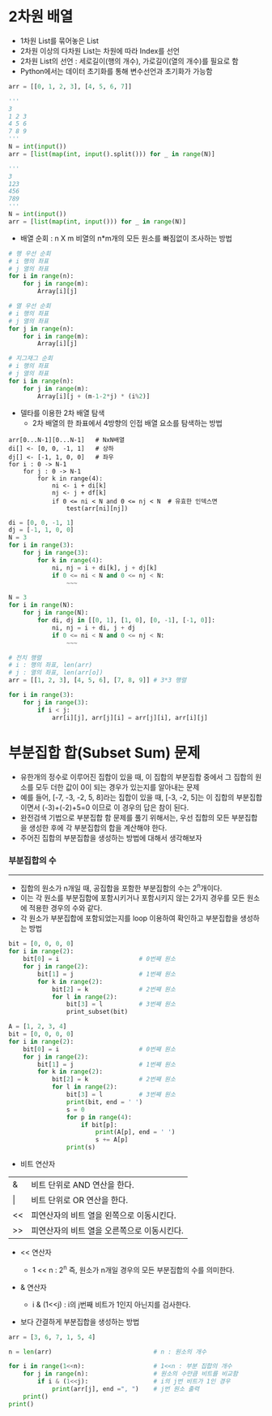 # 2차원 배열
- 1차원 List를 묶어놓은 List
- 2차원 이상의 다차원 List는 차원에 따라 Index를 선언
- 2차원 List의 선언 : 세로길이(행의 개수), 가로길이(열의 개수)를 필요로 함
- Python에서는 데이터 초기화를 통해 변수선언과 초기화가 가능함
```python
arr = [[0, 1, 2, 3], [4, 5, 6, 7]]
```
```python
'''
3
1 2 3
4 5 6
7 8 9
'''
N = int(input())
arr = [list(map(int, input().split())) for _ in range(N)]

'''
3
123
456
789
'''
N = int(input())
arr = [list(map(int, input())) for _ in range(N)]
```

- 배열 순회 : n X m 비열의 n*m개의 모든 원소를 빠짐없이 조사하는 방법

```python
# 행 우선 순회
# i 행의 좌표
# j 열의 좌표
for i in range(n):
    for j in range(m):
        Array[i][j]
```

```python
# 열 우선 순회
# i 행의 좌표
# j 열의 좌표
for j in range(n):
    for i in range(m):
        Array[i][j]
```

```python
# 지그재그 순회
# i 행의 좌표
# j 열의 좌표
for i in range(n):
    for j in range(m):
        Array[i][j + (m-1-2*j) * (i%2)]
```

- 델타를 이용한 2차 배열 탐색
    - 2차 배열의 한 좌표에서 4방향의 인접 배열 요소를 탐색하는 방법
```
arr[0...N-1][0...N-1]   # NxN배열
di[] <- [0, 0, -1, 1]   # 상하
dj[] <- [-1, 1, 0, 0]   # 좌우
for i : 0 -> N-1
    for j : 0 -> N-1
        for k in range(4):
            ni <- i + di[k]
            nj <- j + df[k]
            if 0 <= ni < N and 0 <= nj < N  # 유효한 인덱스면
                test(arr[ni][nj])
```
```python
di = [0, 0, -1, 1]
dj = [-1, 1, 0, 0]
N = 3
for i in range(3):
    for j in range(3):
        for k in range(4):
            ni, nj = i + di[k], j + dj[k]
            if 0 <= ni < N and 0 <= nj < N:
                ~~~
```
```python
N = 3
for i in range(N):
    for j in range(N):
        for di, dj in [[0, 1], [1, 0], [0, -1], [-1, 0]]:
            ni, nj = i + di, j + dj
            if 0 <= ni < N and 0 <= nj < N:
                ~~~
```
```python
# 전치 행렬
# i : 행의 좌표, len(arr)
# j : 열의 좌표, len(arr[o])
arr = [[1, 2, 3], [4, 5, 6], [7, 8, 9]] # 3*3 행렬

for i in range(3):
    for j in range(3):
        if i < j:
            arr[i][j], arr[j][i] = arr[j][i], arr[i][j]
```

# 부분집합 합(Subset Sum) 문제
- 유한개의 정수로 이루어진 집합이 있을 때, 이 집합의 부분집합 중에서 그 집합의 원소를 모두 더한 값이 0이 되는 경우가 있는지를 알아내는 문제
- 예를 들어, [-7, -3, -2, 5, 8]라는 집합이 있을 때, [-3, -2, 5]는 이 집합의 부분집합이면서 (-3)+(-2)+5=0 이므로 이 경우의 답은 참이 된다.
- 완전검색 기법으로 부분집합 함 문제를 풀기 위해서는, 우선 집합의 모든 부분집합을 생성한 후에 각 부분집합의 합을 계산해야 한다.
- 주어진 집합의 부분집합을 생성하는 방법에 대해서 생각해보자
### 부분집합의 수
---
- 집합의 원소가 n개일 때, 공집합을 포함한 부분집함의 수는 2<sup>n</sup>개이다.
- 이는 각 원소를 부분집합에 포함시키거나 포함시키지 않는 2가지 경우를 모든 원소에 적용한 경우의 수와 같다.
- 각 원소가 부분집합에 포함되었는지를 loop 이용하여 확인하고 부분집합을 생성하는 방법
```python
bit = [0, 0, 0, 0]
for i in range(2):
    bit[0] = i                      # 0번째 원소
    for j in range(2):
        bit[1] = j                  # 1번째 원소
        for k in range(2):
            bit[2] = k              # 2번째 원소
            for l in range(2):
                bit[3] = l          # 3번째 원소
                print_subset(bit)

A = [1, 2, 3, 4]
bit = [0, 0, 0, 0]
for i in range(2):
    bit[0] = i                      # 0번째 원소
    for j in range(2):
        bit[1] = j                  # 1번째 원소
        for k in range(2):
            bit[2] = k              # 2번째 원소
            for l in range(2):
                bit[3] = l          # 3번째 원소
                print(bit, end = ' ')
                s = 0
                for p in range(4):
                    if bit[p]:
                        print(A[p], end = ' ')
                        s += A[p]
                print(s)
```

- 비트 연산자

| | |
|---|---|
|&|비트 단위로 AND 연산을 한다.|
|\||비트 단위로 OR 연산을 한다.|
|<<|피연산자의 비트 열을 왼쪽으로 이동시킨다.|
|>>|피연산자의 비트 열을 오른쪽으로 이동시킨다.|
- << 연산자
    - 1 << n : 2<sup>n</sup> 즉, 원소가 n개일 경우의 모든 부분집합의 수를 의미한다.
- & 연산자
    - i & (1<<j) : i의 j번째 비트가 1인지 아닌지를 검사한다.

- 보다 간결하게 부분집합을 생성하는 방법
```python
arr = [3, 6, 7, 1, 5, 4]

n = len(arr)                            # n : 원소의 개수

for i in range(1<<n):                   # 1<<n : 부분 집합의 개수
    for j in range(n):                  # 원소의 수만큼 비트를 비교함
        if i & (1<<j):                  # i의 j번 비트가 1인 경우
            print(arr[j], end =", ")    # j번 원소 출력
    print()
print()
```